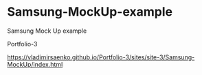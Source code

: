 # Samsung-MockUp-example

 Samsung Mock Up example

Portfolio-3 

https://vladimirsaenko.github.io/Portfolio-3/sites/site-3/Samsung-MockUp/index.html
